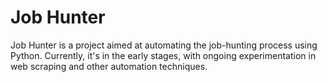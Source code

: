 # Job Hunter  

Job Hunter is a project aimed at automating the job-hunting process using Python. Currently, it's in the early stages, with ongoing experimentation in web scraping and other automation techniques.  
